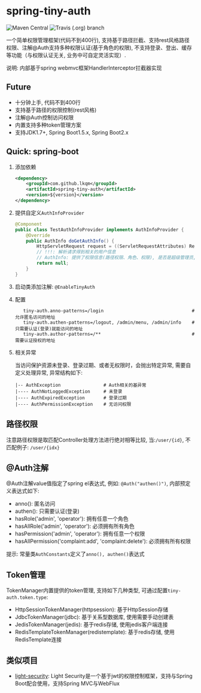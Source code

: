 # spring-tiny-auth
![Maven Central](https://img.shields.io/maven-central/v/com.github.lkqm/spring-tiny-auth)
![Travis (.org) branch](https://img.shields.io/travis/lkqm/spring-tiny-auth/master)

一个简单权限管理框架(代码不到400行), 支持基于路径拦截、支持rest风格路径权限、注解@Auth支持多种权限认证(基于角色的权限), 不支持登录、登出、缓存等功能（与权限认证无关, 业务中可自定灵活实现）.

说明: 内部基于spring webmvc框架HandlerInterceptor拦截器实现

## Future
- 十分钟上手, 代码不到400行
- 支持基于路径的权限控制(rest风格)
- 注解@Auth控制访问权限
- 内置支持多种token管理方案
- 支持JDK1.7+, Spring Boot1.5.x, Spring Boot2.x

## Quick: spring-boot
1. 添加依赖
    ```xml
    <dependency>
        <groupId>com.github.lkqm</groupId>
        <artifactId>spring-tiny-auth</artifactId>
        <version>${version}</version>
    </dependency>
    ```
2. 提供自定义`AuthInfoProvider`
    ```java
    @Component
    public class TestAuthInfoProvider implements AuthInfoProvider {
        @Override
        public AuthInfo doGetAuthInfo() {
            HttpServletRequest request = ((ServletRequestAttributes) RequestContextHolder.getRequestAttributes()).getRequest();
            // !!!: 解析请求得到相关的用户信息
            // AuthInfo: 提供了权限信息(路径权限、角色、权限), 是否是超级管理员, 登录是否过期
            return null;
        }
    }
    ```
    
3. 启动类添加注解: `@EnableTinyAuth`

4. 配置
    ```properties
       tiny-auth.anno-patterns=/login                                 # 允许匿名访问的地址
       tiny-auth.authen-patterns=/logout, /admin/menu, /admin/info    # 只需要认证(登录)就能访问的地址
       tiny-auth.author-patterns=/**                                  # 需要认证授权的地址
    ```

5. 相关异常

    当访问保护资源未登录、登录过期、或者无权限时，会抛出特定异常, 需要自定义处理异常, 异常结构如下:
    ```
    |-- AuthException                # Auth相关的基异常
    |---- AuthNotLoggedException     # 未登录
    |---- AuthExpiredException       # 登录过期
    |---- AuthPermissionException    # 无访问权限
    ```

## 路径权限
注意路径权限是取匹配Controller处理方法进行绝对相等比较, 当:`/user/{id}`, 不匹配例子: `/user/{idx}`

## @Auth注解
@Auth注解value值指定了spring el表达式, 例如: `@Auth("authen()")`, 内部预定义表达式如下:

- anno(): 匿名访问
- authen(): 只需要认证(登录)
- hasRole('admin', 'operator'): 拥有任意一个角色
- hasAllRole('admin', 'operator'): 必须拥有所有角色
- hasPermission('admin', 'operator'): 拥有任意一个权限
- hasAllPermission('complaint:add', 'complaint:delete'): 必须拥有所有权限

提示: 常量类`AuthConstants`定义了`anno(), authen()`表达式

## Token管理
TokenManager内置提供的token管理, 支持如下几种类型, 可通过配置`tiny-auth.token.type`:
- HttpSessionTokenManager(httpsession): 基于HttpSession存储
- JdbcTokenManager(jdbc): 基于关系型数据库, 使用需要手动创建表
- JedisTokenManager(jedis): 基于redis存储, 使用jedis客户端连接
- RedisTemplateTokenManager(redistemplate): 基于redis存储, 使用RedisTemplate连接

## 类似项目
- [light-security](https://github.com/eacdy/light-security): Light Security是一个基于jwt的权限控制框架，支持与Spring Boot配合使用，支持Spring MVC与WebFlux 
